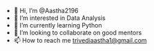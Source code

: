 - 👋 Hi, I’m @Aastha2196
- 👀 I’m interested in Data Analysis
- 🌱 I’m currently learning Python
- 💞️ I’m looking to collaborate on good mentors
- 📫 How to reach me trivediaastha1@gmail.com


<!---
Aastha2196/Aastha2196 is a ✨ special ✨ repository because its `README.md` (this file) appears on your GitHub profile.
You can click the Preview link to take a look at your changes.
--->
